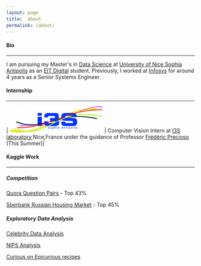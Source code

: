 ```yaml
---
layout: page
title:  About
permalink: /about/
---
```


#### Bio
----
I am pursuing my Master's in [Data Science](http://www.masterschool.eitdigital.eu/programmes/dsc/) at [University of Nice Sophia Antipolis](http://unice.fr/en) as an [EIT Digital](http://www.masterschool.eitdigital.eu/) student. Previously, I worked at [Infosys](https://www.infosys.com/) for around 4 years as a Senior Systems Engineer.

#### Internship
----

| ![i3s](/img/i3s.png) | Computer Vision Intern at [I3S laboratory](http://www.i3s.unice.fr/),Nice,France under the guidance of Professor [Frédéric Precioso](http://www.i3s.unice.fr/~precioso/) (This Summer)|    

#### Kaggle Work
----
##### Competition
[Quora Question Pairs](https://www.kaggle.com/c/quora-question-pairs) - Top 43%

[Sberbank Russian Housing Market](https://www.kaggle.com/c/sberbank-russian-housing-market) - Top 45%
##### Exploratory Data Analysis
[Celebrity Data Analysis](https://www.kaggle.com/veereshelango/celebrity-death-analysis)

[NIPS Analysis](https://www.kaggle.com/veereshelango/nips-analysis)

[Curious on Epicurious recipes](https://www.kaggle.com/veereshelango/curious-on-epicurious-recipes)

